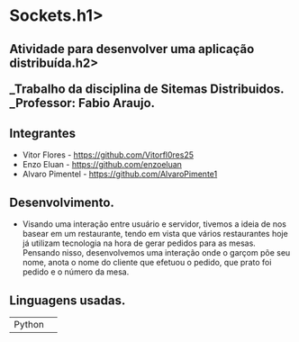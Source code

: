 <h1>Sockets.h1>
<h2>Atividade para desenvolver uma aplicação distribuída.h2>

  ___Trabalho da disciplina de Sitemas Distribuidos.__
  ___Professor: Fabio Araujo.__
  
  ## Integrantes
  * Vitor Flores - https://github.com/Vitorfl0res25
  * Enzo Eluan - https://github.com/enzoeluan
  * Alvaro Pimentel - https://github.com/AlvaroPimente1
  
  ## Desenvolvimento.
  * Visando uma interação entre usuário e servidor, tivemos a ideia de nos basear em um restaurante, tendo em vista que vários restaurantes hoje já utilizam tecnologia na hora de gerar pedidos para as mesas. Pensando nisso, desenvolvemos uma interação onde o garçom põe seu nome, anota o nome do cliente que efetuou o pedido, que prato foi pedido e o número da mesa.
  
  
 ## Linguagens usadas.
  <table>
    <tr>
      <td>Python<td>
    <tr>
  <table>
  
